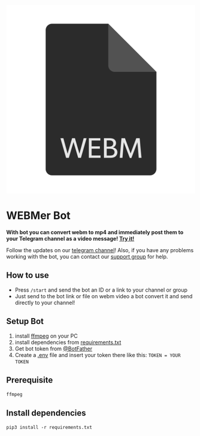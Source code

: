 ![WEBMer](logo.webp)

# WEBMer Bot
**With bot you can convert webm to mp4 and immediately post them to your Telegram channel as a video message! [Try it!](https://t.me/WebmerBot)**

Follow the updates on our [telegram channel](http://github.com)! 
Also, if you have any problems working with the bot, you can contact our [support group](http://github.com) for help.

## How to use
- Press ```/start``` and send the bot an ID or a link to your channel or group
- Just send to the bot link or file on webm video a bot convert it and send directly to your channel!

## Setup Bot
1. install [ffmpeg](https://www.ffmpeg.org/) on your PC
2. install dependencies from [requirements.txt](https://github.com/4knWnG/WEBMtoMP4-TG/blob/4f5519133b4960f9cb10b7004dd34b12b6a0c7b7/requirements.txt)
3. Get bot token from [@BotFather](https://t.me/botfather)
4. Create a [.env]() file and insert your token there like this:
    ```TOKEN = YOUR TOKEN```

## Prerequisite
    ffmpeg

## Install dependencies
    pip3 install -r requirements.txt
